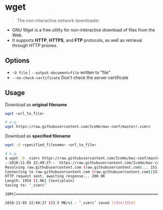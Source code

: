 # wget

> The non-interactive network downloader.

- GNU Wget is a free utility for non-interactive download of files from the Web.
- It supports **HTTP**, **HTTPS**, and **FTP** protocols, as well as retrieval through HTTP proxies.

## Options

- `-O file` | `--output-document=file` written to "file"
- `--no-check-certificate` Don't check the server certificate

## Usage

Download as **original filename**

```bash
wget <url_to_file>

# e.g.
wget https://raw.githubusercontent.com/IceHe/mac-conf/master/.vimrc
```

Download as **specified filename**

```bash
wget -O <specified_filename> <url_to_file>

# e.g.
$ wget -O _vimrc https://raw.githubusercontent.com/IceHe/mac-conf/master/.vimrc
--2018-11-05 22:49:27--  https://raw.githubusercontent.com/IceHe/mac-conf/master/.vimrc
Resolving raw.githubusercontent.com (raw.githubusercontent.com)... 151.101.108.133
Connecting to raw.githubusercontent.com (raw.githubusercontent.com)|151.101.108.133|:443... connected.
HTTP request sent, awaiting response... 200 OK
Length: 1954 (1.9K) [text/plain]
Saving to: ‘_vimrc’

100%[========================================================================================>] 1,954       --.-K/s   in 0s

2018-11-05 22:49:27 (23.5 MB/s) - ‘_vimrc’ saved [1954/1954]
```
